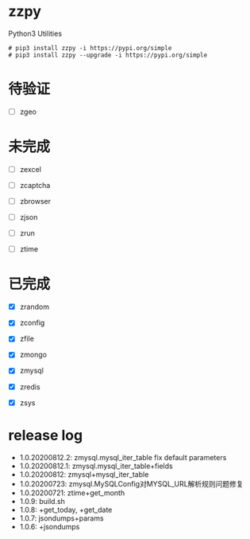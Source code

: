 # zzpy
Python3 Utilities
```shell
# pip3 install zzpy -i https://pypi.org/simple
# pip3 install zzpy --upgrade -i https://pypi.org/simple
```


# 待验证
- [ ] zgeo


# 未完成
- [ ] zexcel
- [ ] zcaptcha
- [ ] zbrowser
- [ ] zjson
- [ ] zrun
- [ ] ztime


# 已完成
- [x] zrandom
- [x] zconfig
- [x] zfile
- [x] zmongo
- [x] zmysql
- [x] zredis
- [x] zsys


# release log
* 1.0.20200812.2: zmysql.mysql_iter_table fix default parameters
* 1.0.20200812.1: zmysql.mysql_iter_table+fields
* 1.0.20200812: zmysql+mysql_iter_table
* 1.0.20200723: zmysql.MySQLConfig对MYSQL_URL解析规则问题修复
* 1.0.20200721: ztime+get_month
* 1.0.9: build.sh
* 1.0.8: +get_today, +get_date
* 1.0.7: jsondumps+params
* 1.0.6: +jsondumps

